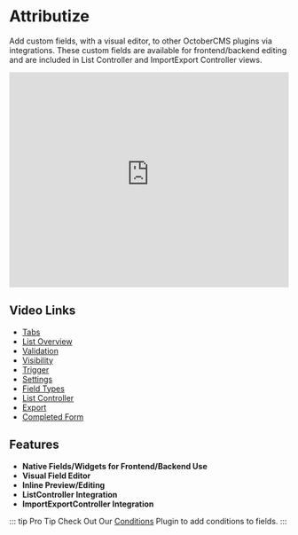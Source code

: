 # Attributize

Add custom fields, with a visual editor, to other OctoberCMS plugins via integrations.  These custom fields are available for frontend/backend editing and are included in List Controller and ImportExport Controller views.

<iframe height="388" src="https://www.youtube-nocookie.com/embed/Fy4CdfGH_Sw" title="YouTube video player" frameborder="0" allow="accelerometer; autoplay; clipboard-write; encrypted-media; gyroscope; picture-in-picture" allowfullscreen style="width:100%"></iframe>

## Video Links

- [Tabs](https://youtu.be/Fy4CdfGH_Sw?t=84)
- [List Overview](https://youtu.be/Fy4CdfGH_Sw?t=117)
- [Validation](https://youtu.be/Fy4CdfGH_Sw?t=193)
- [Visibility](https://youtu.be/Fy4CdfGH_Sw?t=250)
- [Trigger](https://youtu.be/Fy4CdfGH_Sw?t=369)
- [Settings](https://youtu.be/Fy4CdfGH_Sw?t=456)
- [Field Types](https://youtu.be/Fy4CdfGH_Sw?t=507)
- [List Controller](https://youtu.be/Fy4CdfGH_Sw?t=940)
- [Export](https://youtu.be/Fy4CdfGH_Sw?t=1076)
- [Completed Form](https://youtu.be/Fy4CdfGH_Sw?t=1102)

## Features

 - **Native Fields/Widgets for Frontend/Backend Use**
 - **Visual Field Editor** 
 - **Inline Preview/Editing** 
 - **ListController Integration**
 - **ImportExportController Integration**

::: tip  Pro Tip
Check Out Our [Conditions](/conditions/) Plugin to add conditions to fields.
:::